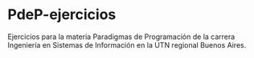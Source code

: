 # PdeP-ejercicios
Ejercicios para la materia Paradigmas de Programación de la carrera Ingeniería en Sistemas de Información en la UTN regional Buenos Aires.
